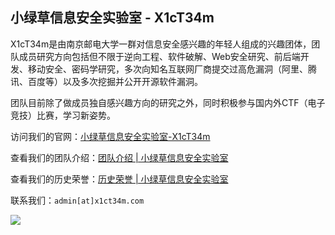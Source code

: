 ## 小绿草信息安全实验室 - X1cT34m

X1cT34m是由南京邮电大学一群对信息安全感兴趣的年轻人组成的兴趣团体，团队成员研究方向包括但不限于逆向工程、软件破解、Web安全研究、前后端开发、移动安全、密码学研究，多次向知名互联网厂商提交过高危漏洞（阿里、腾讯、百度等）以及多次挖掘并公开开源软件漏洞。

团队目前除了做成员独自感兴趣方向的研究之外，同时积极参与国内外CTF（电子竞技）比赛，学习新姿势。

访问我们的官网：[小绿草信息安全实验室-X1cT34m](https://ctf.njupt.edu.cn/)

查看我们的团队介绍：[团队介绍 | 小绿草信息安全实验室](https://ctf.njupt.edu.cn/members)

查看我们的历史荣誉：[历史荣誉 | 小绿草信息安全实验室](https://ctf.njupt.edu.cn/honors)

联系我们：`admin[at]x1ct34m.com`

![](https://cdn.jsdelivr.net/gh/Anthem-whisper/imgbed/img/202207171739448.png)
